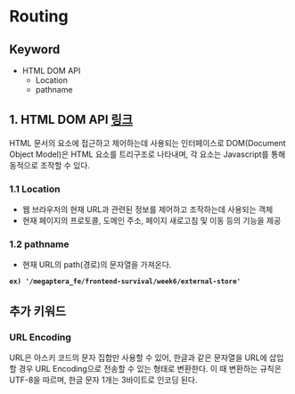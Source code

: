 # Routing

## Keyword

- HTML DOM API
  - Location
  - pathname

## 1. HTML DOM API [링크](https://developer.mozilla.org/ko/docs/Web/API/Location)

HTML 문서의 요소에 접근하고 제어하는데 사용되는 인터페이스로 DOM(Document Object Model)은 HTML 요소를 트리구조로 나타내며, 각 요소는 Javascript를 통해 동적으로 조작할 수 있다.

### 1.1 Location

- 웹 브라우저의 현재 URL과 관련된 정보를 제어하고 조작하는데 사용되는 객체
- 현재 페이지의 프로토콜, 도메인 주소, 페이지 새로고침 및 이동 등의 기능을 제공

### 1.2 pathname

- 현재 URL의 path(경로)의 문자열을 가져온다.

**`ex) '/megaptera_fe/frontend-survival/week6/external-store'`**

## 추가 키워드

### URL Encoding

URL은 아스키 코드의 문자 집합만 사용할 수 있어, 한글과 같은 문자열을 URL에 삽입할 경우 URL Encoding으로 전송할 수 있는 형태로 변환한다. 이 때 변환하는 규칙은 UTF-8을 따르며, 한글 문자 1개는 3바이트로 인코딩 된다.
